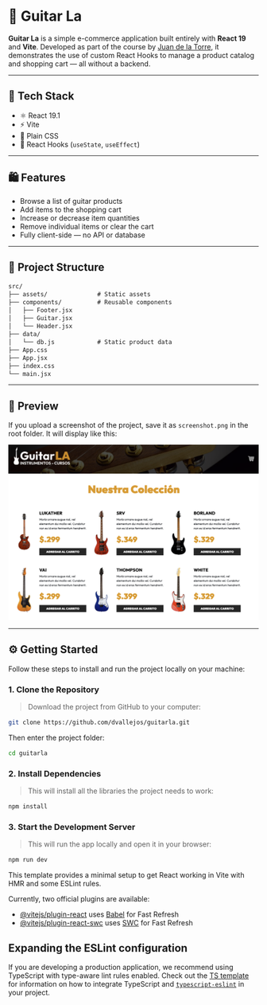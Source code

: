 # 🎸 Guitar La

**Guitar La** is a simple e-commerce application built entirely with **React 19** and **Vite**. Developed as part of the course by [Juan de la Torre](https://codigoconjuan.com/), it demonstrates the use of custom React Hooks to manage a product catalog and shopping cart — all without a backend.

---

## 🚀 Tech Stack

- ⚛️ React 19.1
- ⚡ Vite
- 🎨 Plain CSS
- 🧠 React Hooks (`useState`, `useEffect`)

---

## 🛍️ Features

- Browse a list of guitar products
- Add items to the shopping cart
- Increase or decrease item quantities
- Remove individual items or clear the cart
- Fully client-side — no API or database

---

## 📁 Project Structure

```text
src/
├── assets/              # Static assets
├── components/          # Reusable components
│   ├── Footer.jsx
│   ├── Guitar.jsx
│   └── Header.jsx
├── data/
│   └── db.js            # Static product data
├── App.css
├── App.jsx
├── index.css
└── main.jsx
```

---

## 📸 Preview

If you upload a screenshot of the project, save it as `screenshot.png` in the root folder. It will display like this:

![Guitar La Screenshot](./screenshot.png)

---

## ⚙️ Getting Started

Follow these steps to install and run the project locally on your machine:

### 1. Clone the Repository

> Download the project from GitHub to your computer:

```bash
git clone https://github.com/dvallejos/guitarla.git
```

Then enter the project folder:

```bash
cd guitarla
```

### 2. Install Dependencies

> This will install all the libraries the project needs to work:

```bash
npm install
```

### 3. Start the Development Server

> This will run the app locally and open it in your browser:

```bash
npm run dev
```

This template provides a minimal setup to get React working in Vite with HMR and some ESLint rules.

Currently, two official plugins are available:

- [@vitejs/plugin-react](https://github.com/vitejs/vite-plugin-react/blob/main/packages/plugin-react) uses [Babel](https://babeljs.io/) for Fast Refresh
- [@vitejs/plugin-react-swc](https://github.com/vitejs/vite-plugin-react/blob/main/packages/plugin-react-swc) uses [SWC](https://swc.rs/) for Fast Refresh

## Expanding the ESLint configuration

If you are developing a production application, we recommend using TypeScript with type-aware lint rules enabled. Check out the [TS template](https://github.com/vitejs/vite/tree/main/packages/create-vite/template-react-ts) for information on how to integrate TypeScript and [`typescript-eslint`](https://typescript-eslint.io) in your project.
